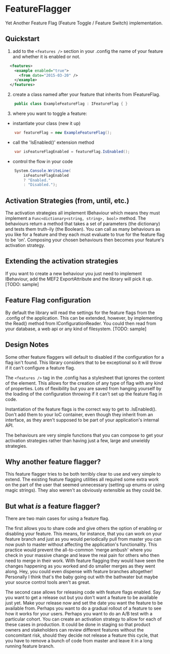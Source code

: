 # FeatureFlagger
Yet Another Feature Flag (Feature Toggle / Feature Switch) implementation.

## Quickstart
1. add to the `<features />` section in your .config the name of your feature and whether it is enabled or not.  

  ```XML
    <features>
      <example enabled="true">
        <from date="2015-03-20" />
      </example>
    </features>
  ```

2. create a class named after your feature that inherits from IFeatureFlag.  

  ```C#
      public class ExampleFeatureFlag : IFeatureFlag { }
  ```

3. where you want to toggle a feature:  
  - instantiate your class (new it up)

  ```C#
      var featureFlag = new ExampleFeatureFlag();
  ```

  - call the 'IsEnabled()' extension method

  ```C#
      var isFeatureFlagEnabled = featureFlag.IsEnabled();
  ```

  - control the flow in your code

  ```C#
      System.Console.WriteLine(
          isFeatureFlagEnabled
          ? "Enabled."
          : "Disabled.");
  ```

## Activation Strategies (from, until, etc.)
The activation strategies all implement IBehaviour which means they must implement a `Func<dictionary<string, string>, bool>` method. The behaviours return a method that takes a set of parameters (the dictionary) and tests them truth-ily (the Boolean). You can call as many behaviours as you like for a feature and they each must evaluate to true for the feature flag to be 'on'. Composing your chosen behaviours then becomes your feature's activation strategy.

## Extending the activation strategies
If you want to create a new behaviour you just need to implement IBehaviour, add the MEF2 ExportAttribute and the library will pick it up. [TODO: sample]

## Feature Flag configuration
By default the library will read the settings for the feature flags from the .config of the application. This can be extended, however, by implementing the Read() method from IConfigurationReader. You could then read from your database, a web api or any kind of filesystem. [TODO: sample]

## Design Notes
Some other feature flaggers will default to disabled if the configuration for a flag isn't found. This library considers that to be exceptional so it will throw if it can't configure a feature flag.

The `<features />` tag in the .config has a stylesheet that ignores the content of the element. This allows for the creation of any type of flag with any kind of properties. Lots of flexibility but you are saved from hanging yourself by the loading of the configuration throwing if it can't set up the feature flag in code.

Instantiation of the feature flags is the correct way to get to .IsEnabled(). Don't add them to your IoC container, even though they inherit from an interface, as they aren't supposed to be part of your application's internal API.

The behaviours are very simple functions that you can compose to get your activation strategies rather than having just a few, large and unwieldy strategies.

## Why another feature flagger?
This feature flagger tries to be both terribly clear to use and very simple to extend. The existing feature flagging utilities all required some extra work on the part of the user that seemed unnecessary (setting up enums or using magic strings). They also weren't as obviously extensible as they could be.

## But what *is* a feature flagger?
There are two main cases for using a feature flag.

The first allows you to share code and give others the option of enabling or disabling your feature. This means, for instance, that you can work on your feature branch and just as you would periodically pull from master you can now push to master without affecting the application's functionality. This practice would prevent the all-to-common 'merge ambush' where you check in your massive change and leave the real pain for others who then need to merge in their work. With feature flagging they would have seen the changes happening as you worked and do smaller merges as they went along. Hey, you could even dispense with feature branches altogether! Personally I think that's the baby going out with the bathwater but maybe your source control tools aren't as great.

The second case allows for releasing code with feature flags enabled. Say you want to get a release out but you don't want a feature to be available just yet. Make your release now and set the date you want the feature to be available from. Perhaps you want to do a gradual rollout of a feature to see how it works for your users. Perhaps you want to do an A/B test with a particular cohort. You can create an activation strategy to allow for each of these cases in production. It could be done in staging so that product owners and stakeholders can review different features without the concomitant risk, should they decide not release a feature this cycle, that you have to remove a bunch of code from master and leave it in a long running feature branch.
